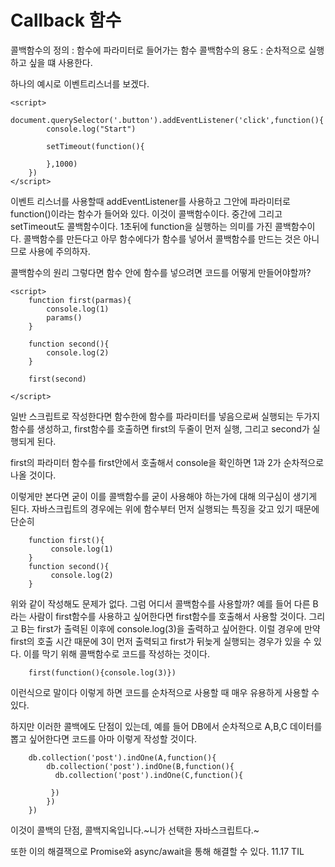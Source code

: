<h1>Callback 함수</h1>

콜백함수의 정의 : 함수에 파라미터로 들어가는 함수
콜백함수의 용도 : 순차적으로 실행하고 싶을 떄 사용한다.

하나의 예시로 이벤트리스너를 보겠다.
```
<script>
    document.querySelector('.button').addEventListener('click',function(){
        console.log("Start")

        setTimeout(function(){

        },1000)
    })
</script>
````
이벤트 리스너를 사용할때 addEventListener를 사용하고 그안에 파라미터로 function()이라는 함수가
들어와 있다. 이것이 콜백함수이다.
중간에 그리고 setTimeout도 콜백함수이다. 1초뒤에 function을 실행하는 의미를 가진
콜백함수이다.
콜백함수를 만든다고 아무 함수에다가 함수를 넣어서 콜백함수를 만드는 것은 아니므로 사용에 주의하자.


콜백함수의 원리
그렇다면 함수 안에 함수를 넣으려면 코드를 어떻게 만들어야할까?

```
<script>
    function first(parmas){
        console.log(1)
        params()        
    }

    function second(){
        console.log(2)
    }

    first(second)

</script>

```
일반 스크립트로 작성한다면 함수한에 함수를 파라미터를 넣음으로써 실행되는 두가지 함수를 생성하고,
first함수를 호출하면 first의 두줄이 먼저 실행, 그리고 second가 실행되게 된다.

first의 파라미터 함수를 first안에서 호출해서 console을 확인하면 1과 2가 순차적으로 나올 것이다.

이렇게만 본다면 굳이 이를 콜백함수를 굳이 사용해야 하는가에 대해 의구심이 생기게 된다.
자바스크립트의 경우에는 위에 함수부터 먼저 실행되는 특징을 갖고 있기 때문에 단순히
```
    function first(){
         console.log(1)
    }
    function second(){
         console.log(2)
    }
```
위와 같이 작성해도 문제가 없다.
그럼 어디서 콜백함수를 사용할까? 
예를 들어 다른 B라는 사람이 first함수를 사용하고 싶어한다면 first함수를 호출해서 사용할 것이다.
그리고 B는 first가 출력된 이후에 console.log(3)을 출력하고 싶어한다.
이럴 경우에 만약 first의 호출 시간 때문에 3이 먼저 출력되고 first가 뒤늦게 실행되는 경우가 있을
수 있다. 이를 막기 위해 콜백함수로 코드를 작성하는 것이다.
```
    first(function(){console.log(3)})
```
이런식으로 말이다
이렇게 하면 코드를 순차적으로 사용할 때 매우 유용하게 사용할 수 있다.

하지만 이러한 콜백에도 단점이 있는데,
예를 들어 DB에서 순차적으로 A,B,C 데이터를 뽑고 싶어한다면 코드를 아마 이렇게 작성할 것이다.
```
    db.collection('post').indOne(A,function(){
        db.collection('post').indOne(B,function(){
          db.collection('post').indOne(C,function(){
        
         })
        })
    })
```
이것이 콜백의 단점, 콜백지옥입니다.~니가 선택한 자바스크립트다.~

또한 이의 해결잭으로 Promise와 async/await을 통해 해결할 수 있다.
11.17 TIL